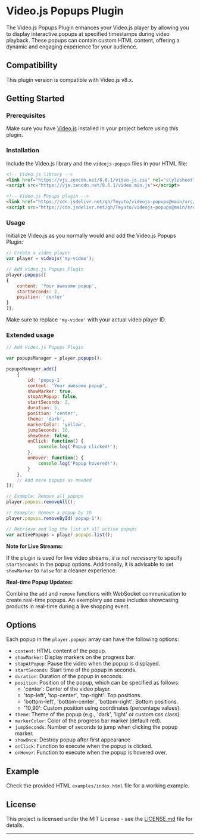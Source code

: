 # Video.js Popups Plugin

The Video.js Popups Plugin enhances your Video.js player by allowing you to display interactive popups at specified timestamps during video playback. These popups can contain custom HTML content, offering a dynamic and engaging experience for your audience.

## Compatibility

This plugin version is compatible with Video.js v8.x.

## Getting Started

### Prerequisites

Make sure you have [Video.js](https://videojs.com/) installed in your project before using this plugin.

### Installation

Include the Video.js library and the `videojs-popups` files in your HTML file:

```html
<!-- Video.js library -->
<link href="https://vjs.zencdn.net/8.6.1/video-js.css" rel="stylesheet"/>
<script src="https://vjs.zencdn.net/8.6.1/video.min.js"></script>

<!-- Video.js Popups plugin -->
<link href="https://cdn.jsdelivr.net/gh/Teyuto/videojs-popups@main/src/videojs-popups.min.css" rel="stylesheet"/>
<script src="https://cdn.jsdelivr.net/gh/Teyuto/videojs-popups@main/src/videojs-popups.min.js"></script>
```

### Usage

Initialize Video.js as you normally would and add the Video.js Popups Plugin:

```javascript
// Create a video player
var player = videojs('my-video');

// Add Video.js Popups Plugin
player.popups([
{
    content: 'Your awesome popup',
    startSeconds: 2,
    position: 'center'
}
]},
```

Make sure to replace `'my-video'` with your actual video player ID.

### Extended usage
```javascript
// Add Video.js Popups Plugin

var popupsManager = player.popups();

popupsManager.add([
    {
        id: 'popup-1'
        content: 'Your awesome popup',
        showMarker: true,
        stopAtPopup: false,
        startSeconds: 2,
        duration: 5,
        position: 'center',
        theme: 'dark',
        markerColor: 'yellow',
        jumpSeconds: 10,
        showOnce: false,
        onClick: function() {
            console.log('Popup clicked!');
        },
        onHover: function() {
            console.log('Popup hovered!');
        }
    },
    // Add more popups as needed
]);

// Example: Remove all popups
player.popups.removeAll();

// Example: Remove a popup by ID
player.popups.removeById('popup-1');

// Retrieve and log the list of all active popups
var activePopups = player.popups.list();
```

**Note for Live Streams:**

If the plugin is used for live video streams, *it is not necessary* to specify `startSeconds` in the popup options. Additionally, it is advisable to set `showMarker` to `false` for a cleaner experience.

**Real-time Popup Updates:**

Combine the `add` and `remove` functions with WebSocket communication to create real-time popups. An exemplary use case includes showcasing products in real-time during a live shopping event.


## Options

Each popup in the `player.popups` array can have the following options:

- `content`: HTML content of the popup.
- `showMarker`: Display markers on the progress bar.
- `stopAtPopup`: Pause the video when the popup is displayed.
- `startSeconds`: Start time of the popup in seconds.
- `duration`: Duration of the popup in seconds.
- `position`: Position of the popup, which can be specified as follows:
  - 'center': Center of the video player.
  - 'top-left', 'top-center', 'top-right': Top positions.
  - 'bottom-left', 'bottom-center', 'bottom-right': Bottom positions.
  - '10,90': Custom position using coordinates (percentage values).
- `theme`: Theme of the popup (e.g., 'dark', 'light' or custom css class).
- `markerColor`: Color of the progress bar marker (default red).
- `jumpSeconds`: Number of seconds to jump when clicking the popup marker.
- `showOnce`: Destroy popup after first appearance
- `onClick`: Function to execute when the popup is clicked.
- `onHover`: Function to execute when the popup is hovered over.

## Example
Check the provided HTML `examples/index.html` file for a working example.

## License

This project is licensed under the MIT License - see the [LICENSE.md](LICENSE.md) file for details.

---